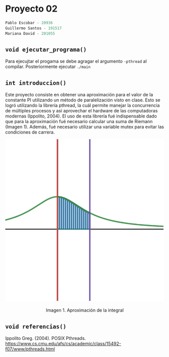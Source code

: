 # Proyecto 02

```c++
Pablo Escobar - 20936
Guillermo Santos - 191517
Mariana David - 201055
```

## ```void ejecutar_programa() ```
Para ejecujtar el progama se debe agragar el argumento `-pthread` al compilar.
Posteriormente ejecutar `./main`

## ```int introduccion()```
Este proyecto consiste en obtener una aproximación para el valor de la constante PI utilizando un método de paralelización visto en clase. Esto se logró utilizando la librería pthread, la cuál permite manejar la concurrencia de múltiples procesos y así aprovechar el hardware de las computadoras modernas (Ippolito, 2004). El uso de esta librería fué indispensable dado que para la aproximación fué necesario calcular una suma de Riemann (Imagen 1). Además, fué necesario utilizar una variable mutex para evitar las condiciones de carrera.

<p div style="text-align:center">
  <img src="img/graph.png" alt="Grafica integral"/>
  <br><br>
  Imagen 1. Aproximación de la integral
</p>


## ```void referencias() ```
Ippolito Greg. (2004). POSIX Pthreads. https://www.cs.cmu.edu/afs/cs/academic/class/15492-f07/www/pthreads.html
